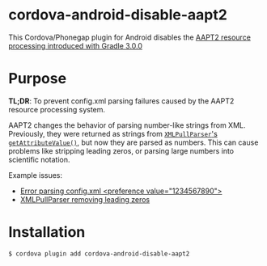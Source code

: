 cordova-android-disable-aapt2
=============================

This Cordova/Phonegap plugin for Android disables the [AAPT2 resource processing introduced with Gradle 3.0.0](https://developer.android.com/studio/build/gradle-plugin-3-0-0.html)

# Purpose

**TL;DR**: To prevent config.xml parsing failures caused by the AAPT2 resource processing system.

AAPT2 changes the behavior of parsing number-like strings from XML. Previously, they were returned as strings from [`XMLPullParser`'s `getAttributeValue()`](https://developer.android.com/reference/org/xmlpull/v1/XmlPullParser.html#getAttributeValue), but now they are parsed as numbers. This can cause problems like stripping leading zeros, or parsing large numbers into scientific notation.

Example issues:
- [Error parsing config.xml &lt;preference value="1234567890"&gt;](https://github.com/urbanairship/phonegap-ua-push/issues/206)
- [XMLPullParser removing leading zeros](https://stackoverflow.com/questions/47764685/androids-xmlpullparser-getattributevalue-is-removing-leading-zeros-from-string)

# Installation

    $ cordova plugin add cordova-android-disable-aapt2
